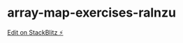 # array-map-exercises-ralnzu

[Edit on StackBlitz ⚡️](https://stackblitz.com/edit/array-map-exercises-ralnzu)